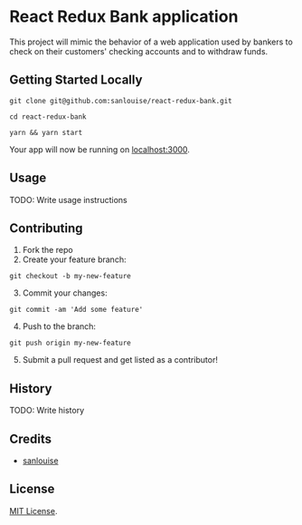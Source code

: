 # React Redux Bank application

This project will mimic the behavior of a web application used by bankers to check on their customers' checking accounts and to withdraw funds.

## Getting Started Locally

```
git clone git@github.com:sanlouise/react-redux-bank.git

cd react-redux-bank

yarn && yarn start

```

Your app will now be running on [localhost:3000](http://localhost:3000).

## Usage

TODO: Write usage instructions

## Contributing

1. Fork the repo
2. Create your feature branch:

`git checkout -b my-new-feature`

3. Commit your changes:

`git commit -am 'Add some feature'`

4. Push to the branch:

`git push origin my-new-feature`

5. Submit a pull request and get listed as a contributor!

## History

TODO: Write history

## Credits

* [sanlouise](https://github.com/sanlouise)

## License

[MIT License](LICENSE).
